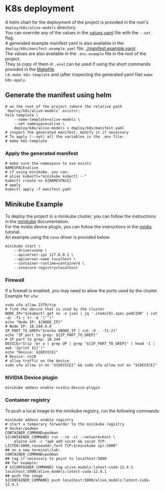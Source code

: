 # K8s deployment

A helm chart for the deployment of the project is provided in the root's `deploy/k8s/alive-models` directory.  
You can override any of the values in the [values.yaml](./models/values.yaml) file with the `--set` flag.  
A generated example manifest yaml is also available in the `deploy/k8s/manifest.example.yaml` file: [./manifest.example.yaml](./manifest.example.yaml).  
The values are also available in the `.env.example` file in the root of the project.  
They (a copy of them in `.env`) can be used if using the short commands provided in the [Makefile](../../Makefile).  
i.e. `make k8s-template` and (after inspecting the generated yaml file) `make k8s-apply`.

## Generate the manifest using helm

```shell
# on the root of the project (where the relative path `deploy/k8s/alive-models` exists):
helm template \
    --name-template=alive-models \
    --set namespace=alive \
    deploy/k8s/alive-models > deploy/k8s/manifest.yaml
# inspect the generated manifest, modify it if necessary
# To apply (--set) all the variables in the .env file:
# make k8s-template
```

### Apply the generated manifest

```shell
# make sure the namespace to use exists
NAMESPACE=alive
# if using minikube, you can:
# alias kubectl="minikube kubectl --"
kubectl create ns ${NAMESPACE}
# apply
kubectl apply -f manifest.yaml
```

## Minikube Example

To deploy the project in a minikube cluster, you can follow the instructions in the [minikube](https://minikube.sigs.k8s.io/docs/) documentation.  
For the nvidia device plugin, you can follow the instructions in the [nvidia](https://minikube.sigs.k8s.io/docs/tutorials/nvidia/) tutorial.  
An example using the `none` driver is provided below:

```shell
minikube start \
    --driver=none \
    --apiserver-ips 127.0.0.1 \
    --apiserver-name localhost \
    --container-runtime=containerd \
    --insecure-registry=localhost
```

### Firewall

If a firewall is enabled, you may need to allow the ports used by the cluster. Example for `ufw`:

```shell
sudo ufw allow 2379/tcp
# find the device that is used by the cluster
NODE_IP="$(kubectl get no -o json | jq '.items[0].spec.podCIDR' | cut -d/ -f1 | tr -d '\"')"
echo "Node IP: ${NODE_IP}"
# Node IP: 10.244.0.0
IP_PART_TO_GREP="$(echo $NODE_IP | cut -d . -f1-2)"
echo "IP part to grep: ${IP_PART_TO_GREP}"
# IP part to grep: 10.244
DEVICE="$(ip -br a | grep UP | grep "${IP_PART_TO_GREP}" | head -1 | awk '{print $1}')"
echo "Device: ${DEVICE}"
# Device: cni0
# allow traffic on the device
sudo ufw allow in on "${DEVICE}" && sudo ufw allow out on "${DEVICE}"
```

### NVIDIA Device plugin

```shell
minikube addons enable nvidia-device-plugin
```

### Container registry

To push a local image to the minikube registry, run the following commands:

```shell
minikube addons enable registry
# start a temporary forwarder to the minikube registry
# docker/podman
CONTAINER_COMMAND=podman
${CONTAINER_COMMAND} run --rm -it --network=host \
    alpine ash -c "apk add socat && socat TCP-LISTEN:5000,reuseaddr,fork TCP:$(minikube ip):5000"
## on a new terminal/tab:
CONTAINER_COMMAND=podman
## tag if necessary to point to localhost:5000
## for example:
# ${CONTAINER_COMMAND} tag alive_models:latest-cuda-12.4.1 localhost:5000/alive_models:latest-cuda-12.4.1
## push the image
${CONTAINER_COMMAND} push localhost:5000/alive_models:latest-cuda-12.4.1
```
